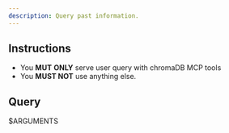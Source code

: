 ```yaml
---
description: Query past information.
---
```

## Instructions
- You **MUT** **ONLY** serve user query with chromaDB MCP tools
- You **MUST NOT** use anything else.   

## Query
$ARGUMENTS
